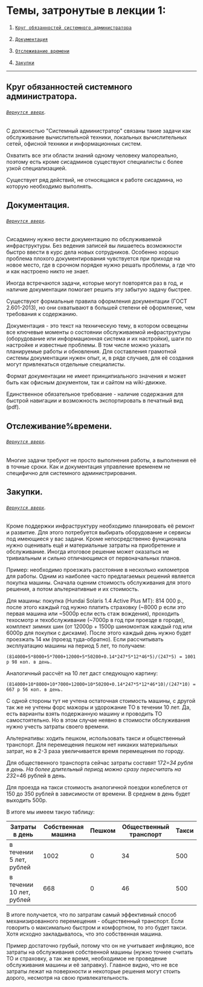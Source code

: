 # Темы, затронутые в лекции 1: 

1. [`Круг обязанностей системного администратора`](https://github.com/Shin0kari/System-administration/new/main#%D0%BA%D1%80%D1%83%D0%B3-%D0%BE%D0%B1%D1%8F%D0%B7%D0%B0%D0%BD%D0%BD%D0%BE%D1%81%D1%82%D0%B5%D0%B9-%D1%81%D0%B8%D1%81%D1%82%D0%B5%D0%BC%D0%BD%D0%BE%D0%B3%D0%BE-%D0%B0%D0%B4%D0%BC%D0%B8%D0%BD%D0%B8%D1%81%D1%82%D1%80%D0%B0%D1%82%D0%BE%D1%80%D0%B0)

2. [`Документация`](https://github.com/Shin0kari/System-administration/new/main#%D0%B4%D0%BE%D0%BA%D1%83%D0%BC%D0%B5%D0%BD%D1%82%D0%B0%D1%86%D0%B8%D1%8F)

3. [`Отслеживание времени`](https://github.com/Shin0kari/System-administration/new/main#%D0%BE%D1%82%D1%81%D0%BB%D0%B5%D0%B6%D0%B8%D0%B2%D0%B0%D0%BD%D0%B8%D0%B5%D0%B2%D1%80%D0%B5%D0%BC%D0%B5%D0%BD%D0%B8)

4. [`Закупки`](https://github.com/Shin0kari/System-administration/edit/main/lections/System%20administration%20tasks%20and%20documentation.md#%D0%B7%D0%B0%D0%BA%D1%83%D0%BF%D0%BA%D0%B8)

***

## Круг обязанностей системного администратора.
###### [`Вернутся вверх`](https://github.com/Shin0kari/System-administration/new/main#%D1%82%D0%B5%D0%BC%D1%8B-%D0%B7%D0%B0%D1%82%D1%80%D0%BE%D0%BD%D1%83%D1%82%D1%8B%D0%B5-%D0%B2-%D0%BB%D0%B5%D0%BA%D1%86%D0%B8%D0%B8-1).

С должностью "Системный администратор" связаны такие задачи как обслуживание вычислительной техники, локальных вычислительных сетей, офисной техники и информационных систем.  

Охватить все эти области знаний одному человеку малореально, поэтому есть кроме сисадминов существуют специалисты с более узкой специализацией.  

Существует ряд действий, не относящаяся к работе сисадмина, но которую необходимо выполнять.

## Документация.
###### [`Вернутся вверх`](https://github.com/Shin0kari/System-administration/new/main#%D1%82%D0%B5%D0%BC%D1%8B-%D0%B7%D0%B0%D1%82%D1%80%D0%BE%D0%BD%D1%83%D1%82%D1%8B%D0%B5-%D0%B2-%D0%BB%D0%B5%D0%BA%D1%86%D0%B8%D0%B8-1).


Сисадмину нужно вести документацию по обслуживаемой инфраструктуры. 
Без ведения записей вы лишаетесь возможности быстро ввести в курс дела новых сотрудников. 
Особенно хорошо проблема плохого документирования чувствуется при приходе на новое место, где в срочном порядке нужно решать проблемы, а где что и как настроено никто не знает. 

Иногда встречаются задачи, которые могут повторятся раз в год, и наличие документации помогает решить эту забытую задачу быстрее.

Существуют формальные правила оформления документации (ГОСТ 2.601-2013), но они охватывают в большей степени её оформление, чем требования к содержанию.

Документация - это текст на техническую тему, в котором освещены все ключевые моменты о состоянии обслуживаемой инфраструктуры (оборудование или информационная система и их настройки), шаги по настройке и известные проблемы.
В том числе можно указать планируемые работы и обновления. Для составления грамотной системы документации нужен опыт, и, в ряде случаев, для её создания могут привлекаться отдельные специалисты.

Формат документации не имеет принципиального значения и может быть как офисным документом, так и сайтом на wiki-движке.

Единственное обязательное требование - наличие содержания для быстрой навигации и возможность экспортировать в печатный вид (pdf).

## Отслеживание%времени.
###### [`Вернутся вверх`](https://github.com/Shin0kari/System-administration/new/main#%D1%82%D0%B5%D0%BC%D1%8B-%D0%B7%D0%B0%D1%82%D1%80%D0%BE%D0%BD%D1%83%D1%82%D1%8B%D0%B5-%D0%B2-%D0%BB%D0%B5%D0%BA%D1%86%D0%B8%D0%B8-1).

Многие задачи требуют не просто выполнения работы, а выполнения её в точные сроки. Как и документация управление временем не специфично для системного администрирования.

## Закупки.
###### [`Вернутся вверх`](https://github.com/Shin0kari/System-administration/new/main#%D1%82%D0%B5%D0%BC%D1%8B-%D0%B7%D0%B0%D1%82%D1%80%D0%BE%D0%BD%D1%83%D1%82%D1%8B%D0%B5-%D0%B2-%D0%BB%D0%B5%D0%BA%D1%86%D0%B8%D0%B8-1).

Кроме поддержки инфраструктуру необходимо планировать её ремонт и развитие. 
Для этого потребуется выбирать оборудование и сервисы под имеющиеся у вас задачи. 
Кроме непосредственно функционала нужно оценивать ещё и материальные затраты на приобретение и обслуживание. 
Иногда итоговое решение может оказаться не тривиальным и сильно отличающимся от первоначальных планов.

Пример: необходимо проезжать расстояние в несколько километров для работы. 
Одним из наиболее часто предлагаемых решений является покупка машины. Сначала оценим стоимость обслуживания для этого решения, а потом альтернативные и их стоимость.

Для машины: покупка (Hundai Solaris 1.4 Active Plus MT): 814 000 р.,
после этого каждый год нужно платить страховку (~8000 р если это первая машина или ~5000р если есть стаж вождения), 
проходить техосмотр и техобслуживание (~7000р в год при проезде в городе), 
комплект зимних шин (от 12000р + 1500р шиномонтаж каждый год или 6000р для покупки с дисками). 
После этого каждый день нужно будет проезжать 14 км (проезд туда-обратно).
Если рассчитывать эксплуатацию машины на период 5 лет, то получаем:

`(814000+5*8000+5*7000+12000+5*50200+0.14*247*5*12*46*5)/(247*5) = 1001 р 98 коп. в день.`

Аналогичный рассчёт на 10 лет даст следующую картину:

`(814000+10*8000+10*7000+12000+10*50200+0.14*247*5*12*46*10)/(247*10) = 667 р 56 коп. в день.`

С одной стороны тут не учтена остаточная стоимость машины, 
с другой так же не учтены форс мажоры и удорожание ТО в течении 10 лет. 
Да, есть варианты взять подержанную машину и проводить ТО самостоятельно. 
Но в этом случае неявно в стоимости обслуживания нужно учесть затраты своего времени.

Альтернативы: ходить пешком, использовать такси и общественный транспорт.
Для перемещения пешком нет никаких материальных затрат, но в 2-3 раза увеличивается время перемещения по городу.

Для общественного транспорта сейчас затраты составят 17*2=34 рубля в день. На более длительный период можно сразу пересчитать на 23*2=46 рублей в день.

Для проезда на такси стоимость аналогичной поездки колеблется от 150 до 350 рублей в зависимости от времени. В среднем в день будет выходить 500р.

В итоге мы имеем такую таблицу:

| Затраты в день | Собственная машина  | Пешком | Общественный транспорт | Такси |
| --- | --- | --- | --- | --- |
| в течении 5 лет, рублей | 1002 | 0 | 34 | 500 |
| в течении 10 лет, рублей | 668 | 0 | 46 | 500 |

В итоге получается, что по затратам самый эффективный способ механизированного перемещения - общественный транспорт. 
Если говорить о максимально быстром и комфортном, то это будет такси. 
Хотя исходно закладывалось, что это собственная машина.

Пример достаточно грубый, потому что он не учитывает инфляцию, все затраты на обслуживания собственной машины 
(нужно точнее считать ТО и страховку, а так же время, необходимое не проведение обслуживания машины и её заправку). 
Главное видно, что не все затраты лежат на поверхности и некоторые решения могут стоить дорого, 
несмотря на свою привлекательность.

